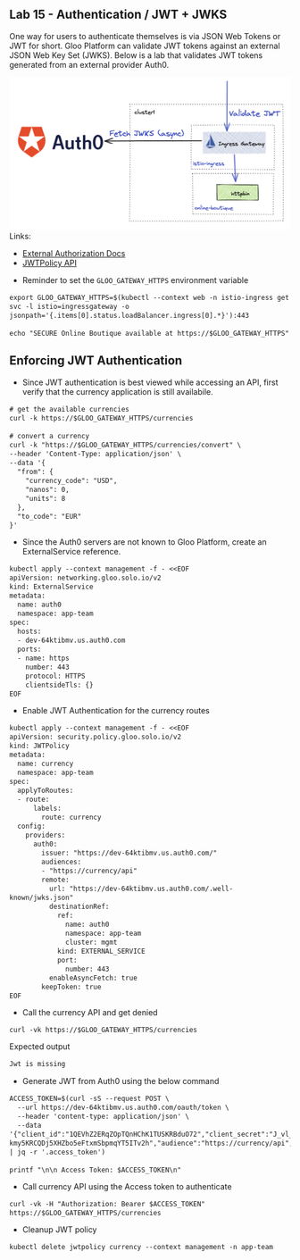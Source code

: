 ## Lab 15 - Authentication / JWT + JWKS <a name="lab-15---authentication-/-jwt-+-jwks-"></a>


One way for users to authenticate themselves is via JSON Web Tokens or JWT for short. Gloo Platform can validate JWT tokens against an external JSON Web Key Set (JWKS). Below is a lab that validates JWT tokens generated from an external provider Auth0.

![JWT Enforcement](images/jwt.png)
Links:
- [External Authorization Docs](https://docs.solo.io/gloo-mesh-enterprise/latest/policies/external-auth/)
- [JWTPolicy API](https://docs.solo.io/gloo-mesh-enterprise/latest/reference/api/jwt_policy/)
* Reminder to set the `GLOO_GATEWAY_HTTPS` environment variable
```shell
export GLOO_GATEWAY_HTTPS=$(kubectl --context web -n istio-ingress get svc -l istio=ingressgateway -o jsonpath='{.items[0].status.loadBalancer.ingress[0].*}'):443

echo "SECURE Online Boutique available at https://$GLOO_GATEWAY_HTTPS"
```

## Enforcing JWT Authentication

* Since JWT authentication is best viewed while accessing an API, first verify that the currency application is still availabile.
```shell
# get the available currencies
curl -k https://$GLOO_GATEWAY_HTTPS/currencies

# convert a currency
curl -k "https://$GLOO_GATEWAY_HTTPS/currencies/convert" \
--header 'Content-Type: application/json' \
--data '{
  "from": {
    "currency_code": "USD",
    "nanos": 0,
    "units": 8
  },
  "to_code": "EUR"
}'
```
* Since the Auth0 servers are not known to Gloo Platform, create an ExternalService reference.
```shell
kubectl apply --context management -f - <<EOF
apiVersion: networking.gloo.solo.io/v2
kind: ExternalService
metadata:
  name: auth0
  namespace: app-team
spec:
  hosts:
  - dev-64ktibmv.us.auth0.com
  ports:
  - name: https
    number: 443
    protocol: HTTPS
    clientsideTls: {}
EOF
```

* Enable JWT Authentication for the currency routes
```shell
kubectl apply --context management -f - <<EOF
apiVersion: security.policy.gloo.solo.io/v2
kind: JWTPolicy
metadata:
  name: currency
  namespace: app-team
spec:
  applyToRoutes:
  - route:
      labels:
        route: currency
  config:
    providers:
      auth0:
        issuer: "https://dev-64ktibmv.us.auth0.com/"
        audiences:
        - "https://currency/api"
        remote:
          url: "https://dev-64ktibmv.us.auth0.com/.well-known/jwks.json"
          destinationRef:
            ref:
              name: auth0
              namespace: app-team
              cluster: mgmt
            kind: EXTERNAL_SERVICE
            port:
              number: 443
          enableAsyncFetch: true
        keepToken: true
EOF
```

* Call the currency API and get denied
```shell
curl -vk https://$GLOO_GATEWAY_HTTPS/currencies
```

Expected output
```txt
Jwt is missing
```

* Generate JWT from Auth0 using the below command
```shell
ACCESS_TOKEN=$(curl -sS --request POST \
  --url https://dev-64ktibmv.us.auth0.com/oauth/token \
  --header 'content-type: application/json' \
  --data '{"client_id":"1QEVhZ2ERqZOpTQnHChK1TUSKRBduO72","client_secret":"J_vl_qgu0pvudTfGppm_PJcQjkgy-kmy5KRCQDj5XHZbo5eFtxmSbpmqYT5ITv2h","audience":"https://currency/api","grant_type":"client_credentials"}' | jq -r '.access_token')

printf "\n\n Access Token: $ACCESS_TOKEN\n"
```

* Call currency API using the Access token to authenticate
```shell
curl -vk -H "Authorization: Bearer $ACCESS_TOKEN" https://$GLOO_GATEWAY_HTTPS/currencies
```


* Cleanup JWT policy 
```
kubectl delete jwtpolicy currency --context management -n app-team
```
